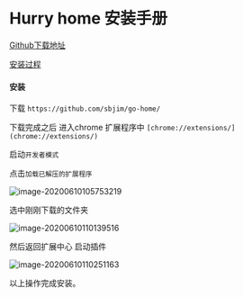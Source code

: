 # Hurry home  安装手册

[Github下载地址](https://github.com/sbjim/go-home/blob/master/manifest.json "Hurry Home")

<a href="#install">安装过程</a>

#### <a name="install">安装</a>

下载 `https://github.com/sbjim/go-home/`

下载完成之后  进入chrome 扩展程序中 `[chrome://extensions/](chrome://extensions/) ` 

启动`开发者模式`

点击`加载已解压的扩展程序`

![image-20200610105753219](C:\Users\ABCD\AppData\Roaming\Typora\typora-user-images\image-20200610105753219.png)



选中刚刚下载的文件夹

![image-20200610110139516](C:\Users\ABCD\AppData\Roaming\Typora\typora-user-images\image-20200610110139516.png)

然后返回扩展中心 启动插件



![image-20200610110251163](C:\Users\ABCD\AppData\Roaming\Typora\typora-user-images\image-20200610110251163.png)



以上操作完成安装。
